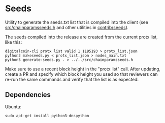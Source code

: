 # Seeds

Utility to generate the seeds.txt list that is compiled into the client
(see [src/chainparamsseeds.h](/src/chainparamsseeds.h) and other utilities in [contrib/seeds](/contrib/seeds)).

The seeds compiled into the release are created from the current protx list, like this:

    digitalcoin-cli protx list valid 1 1185193 > protx_list.json
    python3 makeseeds.py < protx_list.json > nodes_main.txt
    python3 generate-seeds.py . > ../../src/chainparamsseeds.h

Make sure to use a recent block height in the "protx list" call. After updating, create a PR and
specify which block height you used so that reviewers can re-run the same commands and verify
that the list is as expected.

## Dependencies

Ubuntu:

    sudo apt-get install python3-dnspython
